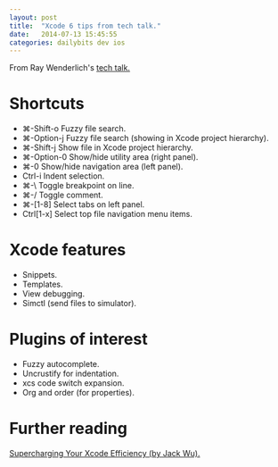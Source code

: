 ```yaml
---
layout: post
title:  "Xcode 6 tips from tech talk."
date:   2014-07-13 15:45:55
categories: dailybits dev ios
---
```


From Ray Wenderlich's [tech talk.](http://www.raywenderlich.com/85999/xcode-6-tips-tricks-tech-talk-video)

Shortcuts
=========

* ⌘-Shift-o Fuzzy file search.
* ⌘-Option-j Fuzzy file search (showing in Xcode project hierarchy).
* ⌘-Shift-j Show file in Xcode project hierarchy.
* ⌘-Option-0 Show/hide utility area (right panel).
* ⌘-0 Show/hide navigation area (left panel).
* Ctrl-i Indent selection.
* ⌘-\ Toggle breakpoint on line.
* ⌘-/ Toggle comment.
* ⌘-[1-8] Select tabs on left panel.
* Ctrl[1-x] Select top file navigation menu items.

Xcode features
==============

* Snippets.
* Templates.
* View debugging.
* Simctl (send files to simulator).

Plugins of interest
===================

* Fuzzy autocomplete.
* Uncrustify for indentation.
* xcs code switch expansion.
* Org and order (for properties).

Further reading
===============

[Supercharging Your Xcode Efficiency (by Jack Wu).](http://www.raywenderlich.com/72021/supercharging-xcode-efficiency)
